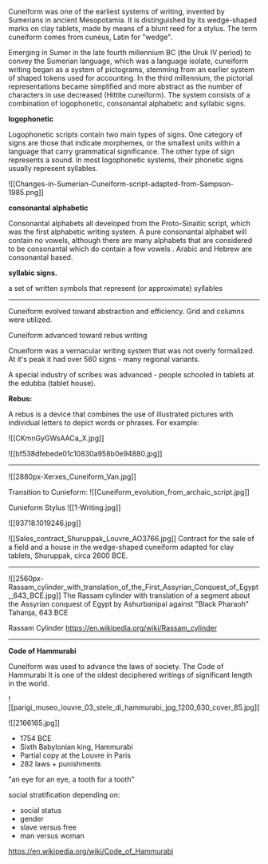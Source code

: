 Cuneiform was one of the earliest systems of writing, invented by Sumerians in ancient Mesopotamia. It is distinguished by its wedge-shaped marks on clay tablets, made by means of a blunt reed for a stylus. The term cuneiform comes from cuneus, Latin for "wedge".

Emerging in Sumer in the late fourth millennium BC (the Uruk IV period) to convey the Sumerian language, which was a language isolate, cuneiform writing began as a system of pictograms, stemming from an earlier system of shaped tokens used for accounting. In the third millennium, the pictorial representations became simplified and more abstract as the number of characters in use decreased (Hittite cuneiform). The system consists of a combination of logophonetic, consonantal alphabetic and syllabic signs.

**logophonetic**

Logophonetic scripts contain two main types of signs. One category of signs are those that indicate morphemes, or the smallest units within a language that carry grammatical significance. The other type of sign represents a sound. In most logophonetic systems, their phonetic signs usually represent syllables.

![[Changes-in-Sumerian-Cuneiform-script-adapted-from-Sampson-1985.png]]

**consonantal alphabetic**

Consonantal alphabets all developed from the Proto-Sinaitic script, which was the first alphabetic writing system. A pure consonantal alphabet will contain no vowels, although there are many alphabets that are considered to be consonantal which do contain a few vowels . Arabic and Hebrew are consonantal based.

**syllabic signs.**

a set of written symbols that represent (or approximate) syllables

<hr>

Cuneiform evolved toward abstraction and efficiency. Grid and columns were utilized. 

Cuneiform advanced toward rebus writing

Cnueiform was a vernacular writing system that was not overly formalized. At it's peak it had over 560 signs - many regional variants.

A special industry of scribes was advanced - people schooled in tablets at the edubba (tablet house).

**Rebus:**

A rebus is a device that combines the use of illustrated pictures with individual letters to depict words or phrases. For example:

![[CKmnGyGWsAACa_X.jpg]]

![[bf538dfebede01c10830a958b0e94880.jpg]]

<hr>

![[2880px-Xerxes_Cuneiform_Van.jpg]]

Transition to Cunieform:
![[Cuneiform_evolution_from_archaic_script.jpg]]

Cunieform Stylus
![[1-Writing.jpg]]

![[93718.1019246.jpg]]

![[Sales_contract_Shuruppak_Louvre_AO3766.jpg]]
Contract for the sale of a field and a house in the wedge-shaped cuneiform adapted for clay tablets, Shuruppak, circa 2600 BCE.

<hr>

![[2560px-Rassam_cylinder_with_translation_of_the_First_Assyrian_Conquest_of_Egypt,_643_BCE.jpg]]
The Rassam cylinder with translation of a segment about the Assyrian conquest of Egypt by Ashurbanipal against "Black Pharaoh" Taharqa, 643 BCE

Rassam Cylinder
https://en.wikipedia.org/wiki/Rassam_cylinder

<hr>

**Code of Hammurabi**

Cuneiform was used to advance the laws of society. The Code of Hammurabi It is one of the oldest deciphered writings of significant length in the world.

![[parigi_museo_louvre_03_stele_di_hammurabi_jpg_1200_630_cover_85.jpg]]

![[2166165.jpg]]

- 1754 BCE
- Sixth Babylonian king, Hammurabi
- Partial copy at the Louvre in Paris
- 282 laws + punishments

"an eye for an eye, a tooth for a tooth" 

social stratification depending on: 

- social status
- gender
- slave versus free
- man versus woman

https://en.wikipedia.org/wiki/Code_of_Hammurabi